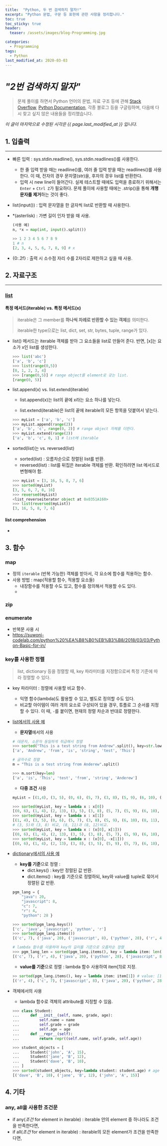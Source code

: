 ```yaml
---
title:  "Python, 두 번 검색하지 말자!"
excerpt: "Python 문법, 구문 등 표현에 관한 사항을 정리합니다."
toc: true
toc_sticky: true
header:
  teaser: /assets/images/blog-Programming.jpg

categories:
  - Programming
tags:
  - Python
last_modified_at: 2020-03-03
---
```








# _"2번 검색하지 말자"_

> 문제 풀이를 하면서 Python 언어의 문법, 자료 구조 등에 관해 [Stack Overflow](https://stackoverflow.com/), [Python Documentation](https://docs.python.org/3/library/index.html), 각종 블로그 등을 구글링하며, 다음에 다시 찾고 싶지 않은 내용들을 정리했습니다. 



*이 글이 마지막으로 수정된 시각은 {{ page.last_modified_at }} 입니다.*





## 1. 입출력

---

* 빠른 입력 : sys.stdin.readline(), sys.stdin.readlines()를 사용한다.
  * 한 줄 입력 받을 때는 readline()를, 여러 줄 입력 받을 때는 readlines()를 사용한다. 이 때, 전자의 경우 문자열(str)을, 후자의 경우 list를 반환한다.
  * 입력 시 new line이 들어간다. 실제 테스트할 때에도 입력을 종료하기 위해서는 `Enter` + `Ctrl Z`가 필요하다. 문제 풀이에 사용할 때에는 .strip()을 통해 **개행문자를 제거**하는 것이 좋다.



* list(input()) : 입력 문자열을 한 글자씩 list로 반환할 때 사용한다.



* *(asterlisk) : 가변 길이 인자 받을 때 사용.

  ```python
  (사용 예)
  n, *x = map(int, input().split())
  
  >> 1 2 3 4 5 6 7 8 9
  1 # n
  [2, 3, 4, 5, 6, 7, 8, 9] # x
  ```



* {0:.2f} : 출력 시 소수점 자리 수를 2자리로 제한하고 싶을 때 사용.



## 2. 자료구조

---

### [list](https://docs.python.org/3/tutorial/datastructures.html)



#### 특정 메서드(iterable) vs. 특정 메서드(x)

> iterable은 그 member를 **하나씩 차례로 반환할 수 있는 객체**를 의미한다.
>
> iterable한 type으로는 list, dict, set, str, bytes, tuple, range가 있다.



* list() 메서드는 iterable 객체를 받아 그 요소들을 list로 만들어 준다. 반면, [x]는 요소가 x인 list를 생성한다.

  ```python
  >>> list('abc')
  ['a', 'b', 'c']
  >>> list(range(0,5))
  [0, 1, 2, 3, 4]
  >>> [range(0,5)] # range object를 element로 갖는 list.
  [range(0, 5)]
  ```

* list.append(x) vs. list.extend(iterable)
  
  * list.append(x)는 list의 끝에 x라는 요소 하나를 넣는다.
  
  * list.extend(iterable)은 list의 끝에 iterable의 모든 항목을 덧붙여서 넣는다.
  
  ```python
  >>> myList = ['a', 'b', 'c']
  >>> myList.append(range(2))
  ['a', 'b', 'c', range(0, 2)] # range object 자체를 더한다.
  >>> myList.extend(range(2))
  ['a', 'b', 'c', 0, 1] # list에 iterable
  ```
  
* sorted(list)는 vs. reversed(list)

  * sorted(list) : 오름차순으로 정렬된 list를 반환.
  * reversed(list) : list를 뒤집은 iterable 객체를 반환. 확인하려면 list 메서드로 변형해야 함.

  ```python
  >>> myList = [3, 16, 5, 8, 7, 6]
  >>> sorted(myList)
  [3, 5, 6, 7, 8, 16]
  >>> reversed(myList)
  <list_reverseiterator object at 0x0351A160>
  >>> list(reversed(myList))
  [3, 16, 5, 8, 7, 6]
  ```

  







#### list comprehension

* 









## 3. 함수

### map



* 정의 `iterable` (반복 가능한) 객체를 받아서, 각 요소에 함수를 적용하는 함수.
* 사용 방법 : map(적용할 함수, 적용할 요소들)
  * 내장함수를 적용할 수도 있고, 함수를 정의해서 적용할 수도 있다.
  * 



### zip



### enumerate

* 반복문 사용 시 
* https://suwoni-codelab.com/python%20%EA%B8%B0%EB%B3%B8/2018/03/03/Python-Basic-for-in/



### key를 사용한 정렬

> list, dictionary 등을 정렬할 때, key 파라미터를 지정함으로써 특정 기준에 따라 정렬할 수 있다.



* key 파라미터 : 정렬에 사용할 비교 함수.

  * 익명 함수(lambda)도 활용할 수 있고, 별도로 정의할 수도 있다.
  * 비교할 아이템이 여러 개의 요소로 구성되어 있을 경우, 튜플로 그 순서를 지정할 수 있다. 이 때, `-`를 붙이면, 현재의 정렬 차순과 반대로 정렬한다.

* [list에서의 사용 예](https://docs.python.org/ko/3/howto/sorting.html)

  * **문자열**에서의 사용

  ```python
  # 대문자, 소문자 동일하게 취급해서 정렬 
  >>> sorted("This is a test string from Andrew".split(), key=str.lower)
  ['a', 'Andrew', 'from', 'is', 'string', 'test', 'This']
  
  # 글자수로 정렬
  m = "This is a test string from Anderew".split()
  
  >>> m.sort(key=len)
  ['a', 'is', 'This', 'test', 'from', 'string', 'Anderew']
  
  ```

  * **다중 조건** 사용

  ```python
  myList = [(1,4), (3, 5), (0, 6), (5, 7), (3, 8), (5, 9), (6, 10), (8, 11), (8, 12), (2, 13), (12, 14)]
  
  >>> sorted(myList, key = lambda x : x[0])
  [(0, 6), (1, 4), (2, 13), (3, 5), (3, 8), (5, 7), (5, 9), (6, 10), (8, 11), (8, 12), (12, 14)]
  >>> sorted(myList, key = lambda x : x[1])
  [(1, 4), (3, 5), (0, 6), (5, 7), (3, 8), (5, 9), (6, 10), (8, 11), (8, 12), (2, 13), (12, 14)]
  # (3, 5)와 (3, 8) 비교, (8, 11)과 (8, 12)비교.
  >>> sorted(myList, key = lambda x : (x[0], x[1]))
  [(0, 6), (1, 4), (2, 13), (3, 5), (3, 8), (5, 7), (5, 9), (6, 10), (8, 11), (8, 12), (12, 14)]
  >>> sorted(myList, key = lambda x : (x[0], -x[1]))
  [(0, 6), (1, 4), (2, 13), (3, 8), (3, 5), (5, 9), (5, 7), (6, 10), (8, 12), (8, 11), (12, 14)]
  ```

* [dictionary에서의 사용 예](https://rfriend.tistory.com/473)

  * **key를 기준**으로  정렬 : 
    * dict.keys() : key만 정렬된 값 반환.
    * dict.items() : key를 기준으로 정렬하되, key와 value를 tuple로 묶어서 정렬된 값 반환.

  ```python
  pgm_lang = {
      "java": 20, 
      "javascript": 8, 
      "c": 7,  
      "r": 4, 
      "python": 28 } 
  
  >>> sorted(pgm_lang.keys())
  ['c', 'java', 'javascript', 'python', 'r']
  >>> sorted(pgm_lang.items())
  [('c', 7), ('java', 20), ('javascript', 8), ('python', 28), ('r', 4)]
  
  # lambda 함수를 이용하여 key의 길이를 기준으로 오름차순 정렬
  >>> pgm_lang_len = sorted(pgm_lang.items(), key = lambda item: len(item[0])) 
  [('c', 7), ('r', 4), ('java', 20), ('python', 28), ('javascript', 8)]
  ```

  * **value를 기준**으로 정렬 : lambda 함수 사용하여 item[1]로 지정.

  ```python
  >> sorted(pgm_lang.items(), key = lambda item: item[1]) # value: [1]
  [('r', 4), ('c', 7), ('javascript', 8), ('java', 20), ('python', 28)]
  ```

* 객체에서의 사용

  * lambda 함수로 객체의 attribute를 지정할 수 있음.

  ```python
  >>> class Student:
  ...     def __init__(self, name, grade, age):
  ...         self.name = name
  ...         self.grade = grade
  ...         self.age = age
  ...     def __repr__(self):
  ...         return repr((self.name, self.grade, self.age))
  
  >>> student_objects = [
  ...     Student('john', 'A', 15),
  ...     Student('jane', 'B', 12),
  ...     Student('dave', 'B', 10),
  ... ]
  >>> sorted(student_objects, key=lambda student: student.age) # age attribute로 정렬.
  [('dave', 'B', 10), ('jane', 'B', 12), ('john', 'A', 15)]
  
  
  ```

  

## 4. 기타



### any, all을 사용한 조건문

* if any(*조건* for element in iterable) : iterable 안의 element 중 하나라도 조건을 만족한다면,
* if all(*조건* for element in iterable) : iterable의 모든 element가 조건을 만족한다면,

 







